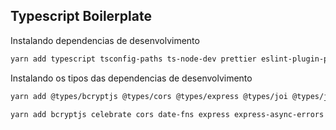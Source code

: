 ## Typescript Boilerplate


Instalando dependencias de desenvolvimento

```sh
yarn add typescript tsconfig-paths ts-node-dev prettier eslint-plugin-prettier eslint-config-prettier eslint -D
```

Instalando os tipos das dependencias de desenvolvimento

```sh
yarn add @types/bcryptjs @types/cors @types/express @types/joi @types/jsonwebtoken @types/node @typescript-eslint/eslint-plugin @typescript-eslint/parser -D
```

```sh
yarn add bcryptjs celebrate cors date-fns express express-async-errors jsonwebtoken pg reflect-metadata typeorm
```
